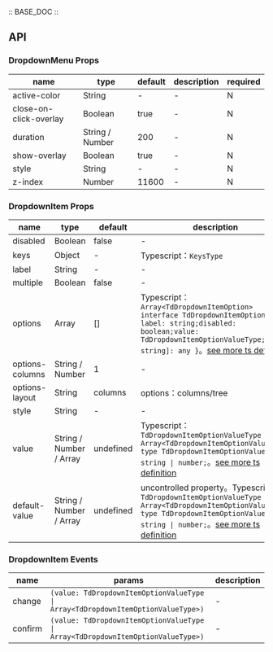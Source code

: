 :: BASE_DOC ::

## API
### DropdownMenu Props

name | type | default | description | required
-- | -- | -- | -- | --
active-color | String | - | \- | N
close-on-click-overlay | Boolean | true | \- | N
duration | String / Number | 200 | \- | N
show-overlay | Boolean | true | \- | N
style | String | - | \- | N
z-index | Number | 11600 | \- | N

### DropdownItem Props

name | type | default | description | required
-- | -- | -- | -- | --
disabled | Boolean | false | \- | N
keys | Object | - | Typescript：`KeysType` | N
label | String | - | \- | N
multiple | Boolean | false | \- | N
options | Array | [] | Typescript：`Array<TdDropdownItemOption>` `interface TdDropdownItemOption { label: string;disabled: boolean;value: TdDropdownItemOptionValueType; [key: string]: any }`。[see more ts definition](https://github.com/Tencent/tdesign-miniprogram/tree/develop/src/dropdown-menu/type.ts) | N
options-columns | String / Number | 1 | \- | N
options-layout | String | columns | options：columns/tree | N
style | String | - | \- | N
value | String / Number / Array | undefined | Typescript：`TdDropdownItemOptionValueType \| Array<TdDropdownItemOptionValueType> ` `type TdDropdownItemOptionValueType = string \| number;`。[see more ts definition](https://github.com/Tencent/tdesign-miniprogram/tree/develop/src/dropdown-menu/type.ts) | N
default-value | String / Number / Array | undefined | uncontrolled property。Typescript：`TdDropdownItemOptionValueType \| Array<TdDropdownItemOptionValueType> ` `type TdDropdownItemOptionValueType = string \| number;`。[see more ts definition](https://github.com/Tencent/tdesign-miniprogram/tree/develop/src/dropdown-menu/type.ts) | N

### DropdownItem Events

name | params | description
-- | -- | --
change | `(value: TdDropdownItemOptionValueType \| Array<TdDropdownItemOptionValueType>)` | \-
confirm | `(value: TdDropdownItemOptionValueType \| Array<TdDropdownItemOptionValueType>)` | \-
